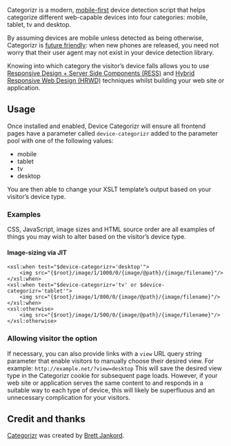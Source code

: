 Categorizr is a modern, [mobile-first](http://www.lukew.com/ff/entry.asp?933) device detection script that helps categorize different web-capable devices into four categories: mobile, tablet, tv and desktop.

By assuming devices are mobile unless detected as being otherwise, Categorizr is [future friendly](http://futurefriend.ly/): when new phones are released, you need not worry that their user agent may not exist in your device detection library.

Knowing into which category the visitor’s device falls allows you to use [Responsive Design + Server Side Components (RESS)](http://www.lukew.com/ff/entry.asp?1392) and [Hybrid Responsive Web Design (HRWD)](http://www.brettjankord.com/2012/02/29/hrwd-hybrid-responsive-web-design/) techniques whilst building your web site or application.

## Usage

Once installed and enabled, Device Categorizr will ensure all frontend pages have a parameter called `device-categorizr` added to the parameter pool with one of the following values:

 * mobile
 * tablet
 * tv
 * desktop

You are then able to change your XSLT template’s output based on your visitor’s device type.

### Examples

CSS, JavaScript, image sizes and HTML source order are all examples of things you may wish to alter based on the visitor’s device type.

#### Image-sizing via JIT

	<xsl:when test="$device-categorizr='desktop'">
		<img src="{$root}/image/1/1000/0/{image/@path}/{image/filename}"/>
	</xsl:when>
	<xsl:when test="$device-categorizr='tv' or $device-categorizr='tablet'">
		<img src="{$root}/image/1/800/0/{image/@path}/{image/filename}"/>
	</xsl:when>
	<xsl:otherwise>
		<img src="{$root}/image/1/500/0/{image/@path}/{image/filename}"/>
	</xsl:otherwise>

### Allowing visitor the option

If necessary, you can also provide links with a `view` URL query string parameter that enable visitors to manually choose their desired view. For example: `http://example.net/?view=desktop` This will save the desired view type in the Categorizr cookie for subsequent page loads. However, if your web site or application serves the same content to and responds in a suitable way to each type of device, this will likely be superfluous and an unnecessary complication for your visitors.

## Credit and thanks

[Categorizr](http://www.brettjankord.com/2012/01/16/categorizr-a-modern-device-detection-script/) was created by [Brett Jankord](http://www.brettjankord.com/about/).
